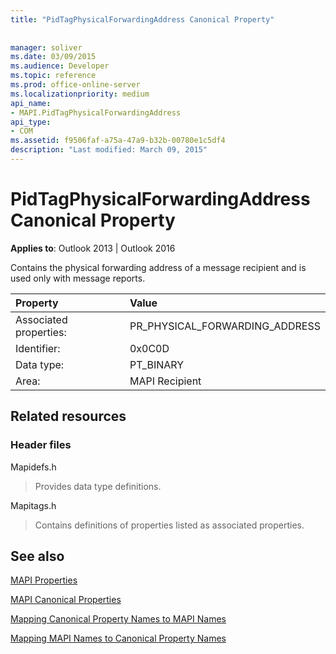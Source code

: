 ```yaml
---
title: "PidTagPhysicalForwardingAddress Canonical Property"
 
 
manager: soliver
ms.date: 03/09/2015
ms.audience: Developer
ms.topic: reference
ms.prod: office-online-server
ms.localizationpriority: medium
api_name:
- MAPI.PidTagPhysicalForwardingAddress
api_type:
- COM
ms.assetid: f9506faf-a75a-47a9-b32b-00780e1c5df4
description: "Last modified: March 09, 2015"
---
```


# PidTagPhysicalForwardingAddress Canonical Property

  
  
**Applies to**: Outlook 2013 | Outlook 2016 
  
Contains the physical forwarding address of a message recipient and is used only with message reports.
  
|Property |Value |
|:-----|:-----|
|Associated properties:  <br/> |PR_PHYSICAL_FORWARDING_ADDRESS  <br/> |
|Identifier:  <br/> |0x0C0D  <br/> |
|Data type:  <br/> |PT_BINARY  <br/> |
|Area:  <br/> |MAPI Recipient  <br/> |
   
## Related resources

### Header files

Mapidefs.h
  
> Provides data type definitions.
    
Mapitags.h
  
> Contains definitions of properties listed as associated properties.
    
## See also



[MAPI Properties](mapi-properties.md)
  
[MAPI Canonical Properties](mapi-canonical-properties.md)
  
[Mapping Canonical Property Names to MAPI Names](mapping-canonical-property-names-to-mapi-names.md)
  
[Mapping MAPI Names to Canonical Property Names](mapping-mapi-names-to-canonical-property-names.md)

